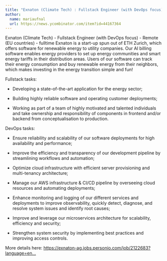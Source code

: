 ```yaml
---
title: "Exnaton (Climate Tech) : Fullstack Engineer (with DevOps focus)"
author:
  name: mariaufnal
  url: https://news.ycombinator.com/item?id=44167364
---
```


<JobNavigation />

Exnaton (Climate Tech) - Fullstack Engineer (with DevOps focus) - Remote (EU countries) - fulltime
Exnaton is a start-up spun out of ETH Zurich, which offers software for renewable energy to utility companies. Our AI billing software enables energy providers to set up energy communities and smart energy tariffs in their distribution areas. Users of our software can track their energy consumption and buy renewable energy from their neighbors, which makes investing in the energy transition simple and fun!

Fullstack tasks:

- Developing a state-of-the-art application for the energy sector;

- Building highly reliable software and operating customer deployments;

- Working as part of a team of highly motivated and talented individuals and take ownership and responsibility of components in frontend and&#x2F;or backend from conceptualisation to production.

DevOps tasks:

- Ensure reliability and scalability of our software deployments for high availability and performance;

- Improve the efficiency and transparency of our development pipeline by streamlining workflows and automation;

- Optimize cloud infrastructure with efficient server provisioning and multi-tenancy architecture;

- Manage our AWS infrastructure &amp; CI&#x2F;CD pipeline by overseeing cloud resources and automating deployments;

- Enhance monitoring and logging of our different services and deployments to improve observability, quickly detect, diagnose, and resolve system issues and identify root causes;

- Improve and leverage our microservices architecture for scalability, efficiency and security;

- Strengthen system security by implementing best practices and improving access controls.

More details here: <a href="https:&#x2F;&#x2F;exnaton-ag.jobs.personio.com&#x2F;job&#x2F;2122683?language=en&amp;display=en" rel="nofollow">https:&#x2F;&#x2F;exnaton-ag.jobs.personio.com&#x2F;job&#x2F;2122683?language=en...</a>
<JobApplication />
